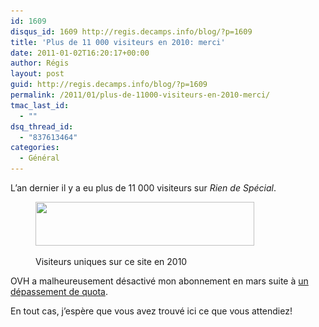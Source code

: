 ```yaml
---
id: 1609
disqus_id: 1609 http://regis.decamps.info/blog/?p=1609
title: 'Plus de 11 000 visiteurs en 2010: merci'
date: 2011-01-02T16:20:17+00:00
author: Régis
layout: post
guid: http://regis.decamps.info/blog/?p=1609
permalink: /2011/01/plus-de-11000-visiteurs-en-2010-merci/
tmac_last_id:
  - ""
dsq_thread_id:
  - "837613464"
categories:
  - Général
---
```

L’an dernier il y a eu plus de 11 000 visiteurs sur _Rien de Spécial_.<figure id="attachment_1610" style="width: 350px" class="wp-caption alignnone">

[<img src="/blog/wp-content/uploads/2011/01/visitors-350x70.png" alt="" title="Visiteurs uniques en 2010" width="350" height="70" class="size-medium wp-image-1610" srcset="/blog/wp-content/uploads/2011/01/visitors-350x70.png 350w, /blog/wp-content/uploads/2011/01/visitors.png 969w" sizes="(max-width: 350px) 100vw, 350px" />](/blog/wp-content/uploads/2011/01/visitors.png)<figcaption class="wp-caption-text">Visiteurs uniques sur ce site en 2010</figcaption></figure> 

OVH a malheureusement désactivé mon abonnement en mars suite à [un dépassement de quota](http://regis.decamps.info/blog/2010/03/hotlinking/).

En tout cas, j’espère que vous avez trouvé ici ce que vous attendiez!
